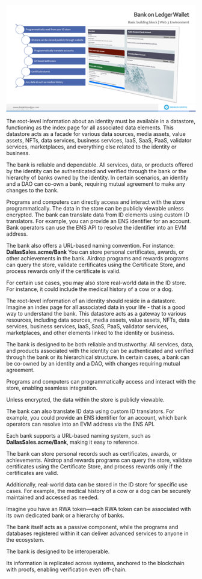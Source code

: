 ![image.png](/.attachments/image-d642a61d-2fc6-4b46-aa4e-ad8f6285cfd9.png)


The root-level information about an identity must be available in a datastore, functioning as the index page for all associated data elements. This datastore acts as a facade for various data sources, media assets, value assets, NFTs, data services, business services, IaaS, SaaS, PaaS, validator services, marketplaces, and everything else related to the identity or business.

The bank is reliable and dependable. All services, data, or products offered by the identity can be authenticated and verified through the bank or the hierarchy of banks owned by the identity. In certain scenarios, an identity and a DAO can co-own a bank, requiring mutual agreement to make any changes to the bank.

Programs and computers can directly access and interact with the store programmatically.
The data in the store can be publicly viewable unless encrypted.
The bank can translate data from ID elements using custom ID translators. For example, you can provide an ENS identifier for an account. Bank operators can use the ENS API to resolve the identifier into an EVM address.

The bank also offers a URL-based naming convention. For instance: **DallasSales.acme/Bank**
You can store personal certificates, awards, or other achievements in the bank. Airdrop programs and rewards programs can query the store, validate certificates using the Certificate Store, and process rewards only if the certificate is valid.

For certain use cases, you may also store real-world data in the ID store. For instance, it could include the medical history of a cow or a dog.
 

The root-level information of an identity should reside in a datastore. Imagine an index page for all associated data in your life - that is a good way to understand the bank. This datastore acts as a gateway to various resources, including data sources, media assets, value assets, NFTs, data services, business services, IaaS, SaaS, PaaS, validator services, marketplaces, and other elements linked to the identity or business.

The bank is designed to be both reliable and trustworthy. All services, data, and products associated with the identity can be authenticated and verified through the bank or its hierarchical structure. In certain cases, a bank can be co-owned by an identity and a DAO, with changes requiring mutual agreement.


Programs and computers can programmatically access and interact with the store, enabling seamless integration.

Unless encrypted, the data within the store is publicly viewable.

The bank can also translate ID data using custom ID translators. For example, you could provide an ENS identifier for an account, which bank operators can resolve into an EVM address via the ENS API.

Each bank supports a URL-based naming system, such as **DallasSales.acme/Bank**, making it easy to reference.

The bank can store personal records such as certificates, awards, or achievements. Airdrop and rewards programs can query the store, validate certificates using the Certificate Store, and process rewards only if the certificates are valid.

Additionally, real-world data can be stored in the ID store for specific use cases. For example, the medical history of a cow or a dog can be securely maintained and accessed as needed.

Imagine you have an RWA token—each RWA token can be associated with its own dedicated bank or a hierarchy of banks.

The bank itself acts as a passive component, while the programs and databases registered within it can deliver advanced services to anyone in the ecosystem.

The bank is designed to be interoperable.

Its information is replicated across systems, anchored to the blockchain with proofs, enabling verification even off-chain.


